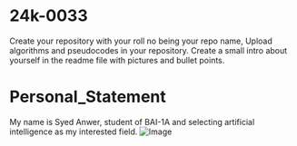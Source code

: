 # 24k-0033
Create your repository with your roll no being your repo name, Upload algorithms and pseudocodes in your repository. Create a small intro about yourself in the readme file with pictures and bullet points.
# Personal_Statement
My name is Syed Anwer, student of BAI-1A and selecting artificial intelligence as my interested field.
![Image](https://www.google.com/url?sa=i&url=https%3A%2F%2Fvoicebot.ai%2F2021%2F07%2F01%2Fopenai-and-github-unveil-new-copilot-ai-assistant-for-coding%2F&psig=AOvVaw1SfpiVPJFxBi3C3sFIALcA&ust=1724824123724000&source=images&cd=vfe&opi=89978449&ved=0CBIQjRxqFwoTCKCUm8y8lIgDFQAAAAAdAAAAABAE)
